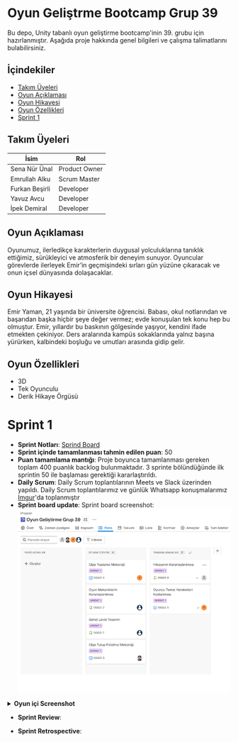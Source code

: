 # Oyun Geliştrme Bootcamp Grup 39

Bu depo, Unity tabanlı oyun geliştirme bootcamp'inin 39. grubu için hazırlanmıştır. Aşağıda proje hakkında genel bilgileri ve çalışma talimatlarını bulabilirsiniz.

## İçindekiler

- [Takım Üyeleri](#takım-üyeleri)
- [Oyun Açıklaması](#oyun-açıklaması)
- [Oyun Hikayesi](#oyun-hikayesi)
- [Oyun Özellikleri](#oyun-özellikleri)
- [Sprint 1](#sprint-1)

## Takım Üyeleri

| İsim           | Rol           |
| -------------- | ------------- |
| Sena Nür Ünal  | Product Owner |
| Emrullah Alku  | Scrum Master  |
| Furkan Beşirli | Developer     |
| Yavuz Avcu     | Developer     |
| İpek Demiral   | Developer     |

## Oyun Açıklaması

Oyunumuz, ilerledikçe karakterlerin duygusal yolculuklarına tanıklık ettiğimiz, sürükleyici ve atmosferik bir deneyim sunuyor. Oyuncular görevlerde ilerleyek Emir’in geçmişindeki sırları gün yüzüne çıkaracak ve onun içsel dünyasında dolaşacaklar.

## Oyun Hikayesi

Emir Yaman, 21 yaşında bir üniversite öğrencisi. Babası, okul notlarından ve başarıdan başka hiçbir şeye değer vermez; evde konuşulan tek konu hep bu olmuştur. Emir, yıllardır bu baskının gölgesinde yaşıyor, kendini ifade etmekten çekiniyor. Ders aralarında kampüs sokaklarında yalnız başına yürürken, kalbindeki boşluğu ve umutları arasında gidip gelir.

## Oyun Özellikleri

- 3D
- Tek Oyunculu
- Derik Hikaye Örgüsü

# Sprint 1

- **Sprint Notları**: [Sprind Board](https://emrullahalku.atlassian.net/jira/software/projects/OGG3/boards/35?atlOrigin=eyJpIjoiYWQyMGZjZDhkYzc0NDE5NGExMGEzZDAxOWM4MGRmZWYiLCJwIjoiaiJ9)
- **Sprint içinde tamamlanması tahmin edilen puan**: 50
- **Puan tamamlama mantığı**: Proje boyunca tamamlanması gereken toplam 400 puanlık backlog bulunmaktadır. 3 sprinte bölündüğünde ilk sprintin 50 ile başlaması gerektiği kararlaştırıldı.
- **Daily Scrum**: Daily Scrum toplantılarının Meets ve Slack üzerinden yapıldı. Daily Scrum toplantılarımız ve günlük Whatsapp konuşmalarımız [Imgur](https://imgur.com/a/shcnWhl)'da toplanmıştır
- **Sprint board update**: Sprint board screenshot: ![Sprint board screenshot](./readME/Sprint_1/image.png)
<details>
<summary><strong>Oyun içi Screenshot</strong></summary>

![Oyun İçi screenshot](./readME/Sprint_1/ss01.jpg)

</details>

- **Sprint Review**:

- **Sprint Retrospective**:
